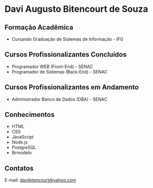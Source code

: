 # Davi Augusto Bitencourt de Souza

## Formação Acadêmica
- Cursando Graduação de Sistemas de Informação - IFG

## Cursos Profissionalizantes Concluídos
- Programador WEB (Front-End) - SENAC
- Programador de Sistemas (Back-End) - SENAC

## Cursos Profissionalizantes em Andamento
- Administrador Banco de Dados (DBA) - SENAC

## Conhecimentos
- HTML
- CSS
- JavaScript
- Node.js
- PostgreSQL
- Brmodelo

## Contatos
E-mail: davibitencourt@yahoo.com

